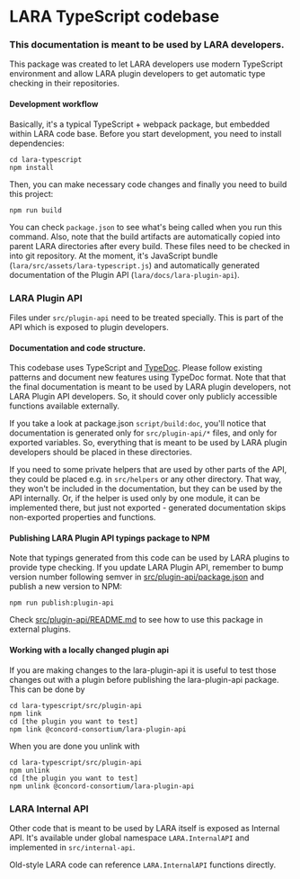 # LARA TypeScript codebase

### This documentation is meant to be used by LARA developers.

This package was created to let LARA developers use modern TypeScript environment and allow LARA plugin
developers to get automatic type checking in their repositories.

#### Development workflow

Basically, it's a typical TypeScript + webpack package, but embedded within LARA code base.
Before you start development, you need to install dependencies:
```
cd lara-typescript
npm install
```

Then, you can make necessary code changes and finally you need to build this project:

```
npm run build
```

You can check `package.json` to see what's being called when you run this command. Also, note that the build artifacts
are automatically copied into parent LARA directories after every build. These files need to be checked in into git
repository. At the moment, it's JavaScript bundle (`lara/src/assets/lara-typescript.js`) and automatically
generated documentation of the Plugin API (`lara/docs/lara-plugin-api`).

### LARA Plugin API

Files under `src/plugin-api` need to be treated specially. This is part of the API which is exposed to plugin developers.

#### Documentation and code structure.

This codebase uses TypeScript and [TypeDoc](https://typedoc.org/). Please follow existing patterns and document
new features using TypeDoc format. Note that that the final documentation is meant to be used by LARA plugin developers,
not LARA Plugin API developers. So, it should cover only publicly accessible functions available externally.

If you take a look at package.json `script/build:doc`, you'll notice that documentation is generated only for
`src/plugin-api/*` files, and only for exported variables. So, everything that is meant to be used by LARA plugin
developers should be placed in these directories.

If you need to some private helpers that are used by other parts of the API, they could be placed e.g. in `src/helpers`
or any other directory. That way, they won't be included in the documentation, but they can be used by the API
internally. Or, if the helper is used only by one module, it can be implemented there,
but just not exported - generated documentation skips non-exported properties and functions.

#### Publishing LARA Plugin API typings package to NPM

Note that typings generated from this code can be used by LARA plugins to provide type checking.
If you update LARA Plugin API, remember to bump version number following semver in
[src/plugin-api/package.json](src/plugin-api/package.json)
and publish a new version to NPM:

```
npm run publish:plugin-api
```

Check [src/plugin-api/README.md](src/plugin-api/README.md) to see how to use this package in external plugins.

#### Working with a locally changed plugin api

If you are making changes to the lara-plugin-api it is useful to test those changes out
with a plugin before publishing the lara-plugin-api package.  This can be done by

```
cd lara-typescript/src/plugin-api
npm link
cd [the plugin you want to test]
npm link @concord-consortium/lara-plugin-api
```

When you are done you unlink with

```
cd lara-typescript/src/plugin-api
npm unlink
cd [the plugin you want to test]
npm unlink @concord-consortium/lara-plugin-api
```

### LARA Internal API

Other code that is meant to be used by LARA itself is exposed as Internal API. It's available under global
namespace `LARA.InternalAPI` and implemented in `src/internal-api`.

Old-style LARA code can reference `LARA.InternalAPI` functions directly.
